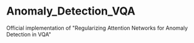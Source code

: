 # Anomaly_Detection_VQA
Official implementation of "Regularizing Attention Networks for Anomaly Detection in VQA"

